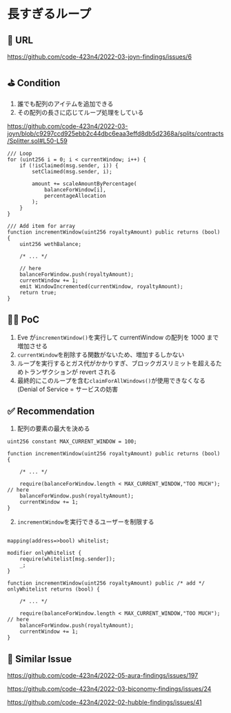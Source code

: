 # 長すぎるループ

## 🔗 URL

https://github.com/code-423n4/2022-03-joyn-findings/issues/6

## ⛳️ Condition

1. 誰でも配列のアイテムを追加できる
2. その配列の長さに応じてループ処理をしている

https://github.com/code-423n4/2022-03-joyn/blob/c9297ccd925ebb2c44dbc6eaa3effd8db5d2368a/splits/contracts/Splitter.sol#L50-L59

```solidity
/// Loop
for (uint256 i = 0; i < currentWindow; i++) {
    if (!isClaimed(msg.sender, i)) {
        setClaimed(msg.sender, i);

        amount += scaleAmountByPercentage(
            balanceForWindow[i],
            percentageAllocation
        );
    }
}

/// Add item for array
function incrementWindow(uint256 royaltyAmount) public returns (bool) {
    uint256 wethBalance;

    /* ... */

    // here
    balanceForWindow.push(royaltyAmount);
    currentWindow += 1;
    emit WindowIncremented(currentWindow, royaltyAmount);
    return true;
}
```

## 👨‍💻 PoC

1. Eve が`incrementWindow()`を実行して currentWindow の配列を 1000 まで増加させる
2. `currentWindow`を削除する関数がないため、増加するしかない
3. ループを実行するとガス代がかかりすぎ、ブロックガスリミットを超えるためトランザクションが revert される
4. 最終的にこのループを含む`claimForAllWindows()`が使用できなくなる(Denial of Service = サービスの妨害

## ✅ Recommendation

1. 配列の要素の最大を決める

```solidity
uint256 constant MAX_CURRENT_WINDOW = 100;

function incrementWindow(uint256 royaltyAmount) public returns (bool) {

    /* ... */

    require(balanceForWindow.length < MAX_CURRENT_WINDOW,"TOO MUCH"); // here
    balanceForWindow.push(royaltyAmount);
    currentWindow += 1;
}
```

2. `incrementWindow`を実行できるユーザーを制限する

```solidity

mapping(address=>bool) whitelist;

modifier onlyWhitelist {
    require(whitelist[msg.sender]);
    _;
}

function incrementWindow(uint256 royaltyAmount) public /* add */ onlyWhitelist returns (bool) {

    /* ... */

    require(balanceForWindow.length < MAX_CURRENT_WINDOW,"TOO MUCH"); // here
    balanceForWindow.push(royaltyAmount);
    currentWindow += 1;
}
```

## 👬 Similar Issue

https://github.com/code-423n4/2022-05-aura-findings/issues/197

https://github.com/code-423n4/2022-03-biconomy-findings/issues/24

https://github.com/code-423n4/2022-02-hubble-findings/issues/41
